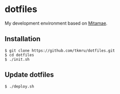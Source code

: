 # dotfiles
My development environment based on [Mitamae](https://github.com/itamae-kitchen/mitamae).

## Installation

```
$ git clone https://github.com/tkmru/dotfiles.git
$ cd dotfiles
$ ./init.sh
```

## Update dotfiles

```
$ ./deploy.sh
```
